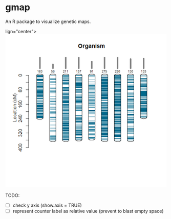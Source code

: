 # gmap
An R package to visualize genetic maps.


lign="center">
<img src="/img/example.png">
</p>

TODO:
- [ ] check y axis (show.axis = TRUE)
- [ ] represent counter label as relative value (prevent to blast empty space)

